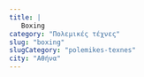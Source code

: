 ```yaml
---
title: |
   Boxing
category: "Πολεμικές τέχνες"
slug: "boxing"
slugCategory: "polemikes-texnes"
city: "Αθήνα"
---
```


